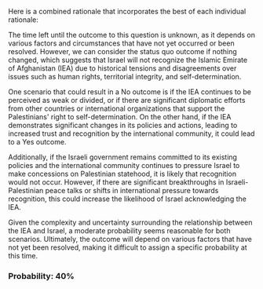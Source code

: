 Here is a combined rationale that incorporates the best of each individual rationale:

The time left until the outcome to this question is unknown, as it depends on various factors and circumstances that have not yet occurred or been resolved. However, we can consider the status quo outcome if nothing changed, which suggests that Israel will not recognize the Islamic Emirate of Afghanistan (IEA) due to historical tensions and disagreements over issues such as human rights, territorial integrity, and self-determination.

One scenario that could result in a No outcome is if the IEA continues to be perceived as weak or divided, or if there are significant diplomatic efforts from other countries or international organizations that support the Palestinians' right to self-determination. On the other hand, if the IEA demonstrates significant changes in its policies and actions, leading to increased trust and recognition by the international community, it could lead to a Yes outcome.

Additionally, if the Israeli government remains committed to its existing policies and the international community continues to pressure Israel to make concessions on Palestinian statehood, it is likely that recognition would not occur. However, if there are significant breakthroughs in Israeli-Palestinian peace talks or shifts in international pressure towards recognition, this could increase the likelihood of Israel acknowledging the IEA.

Given the complexity and uncertainty surrounding the relationship between the IEA and Israel, a moderate probability seems reasonable for both scenarios. Ultimately, the outcome will depend on various factors that have not yet been resolved, making it difficult to assign a specific probability at this time.

### Probability: 40%